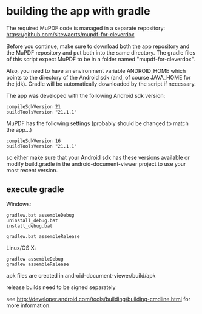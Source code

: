 building the app with gradle
============================

The required MuPDF code is managed in a separate repository: https://github.com/sitewaerts/mupdf-for-cleverdox

Before you continue, make sure to download both the app repository and the MuPDF repository and put both into the same directory. The gradle files of this script expect MuPDF to be in a folder named "mupdf-for-cleverdox".

Also, you need to have an environment variable ANDROID_HOME which points to the directory of the Android sdk (and, of course JAVA_HOME for the jdk). Gradle will be automatically downloaded by the script if necessary.

The app was developed with the following Android sdk version:
```
compileSdkVersion 21
buildToolsVersion "21.1.1"
```
MuPDF has the following settings (probably should be changed to match the app...)
```
compileSdkVersion 16
buildToolsVersion "21.1.1"
```

so either make sure that your Android sdk has these versions available or modify build.gradle in the android-document-viewer project to use your most recent version.

## execute gradle ##

Windows: 
```
gradlew.bat assembleDebug
uninstall_debug.bat
install_debug.bat

gradlew.bat assembleRelease

```

Linux/OS X: 
```
gradlew assembleDebug
gradlew assembleRelease
```

apk files are created in android-document-viewer/build/apk

release builds need to be signed separately

see http://developer.android.com/tools/building/building-cmdline.html for more information.
